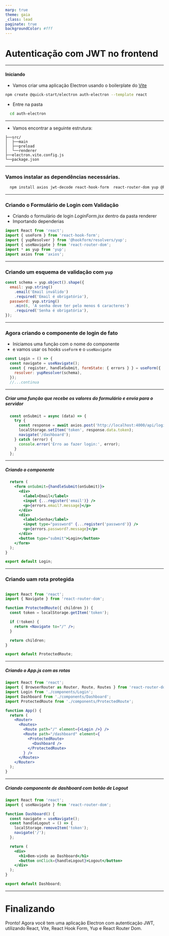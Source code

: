 ```yaml
---
marp: true
theme: gaia
_class: lead
paginate: true
backgroundColor: #fff
---
```


# Autenticação com JWT no frontend 

---

#### Iniciando
- Vamos criar uma aplicação Electron usando o boilerplate do [Vite](https://electron-vite.org/)

```sh
npm create @quick-start/electron auth-electron --template react
```
- Entre na pasta
```sh
  cd auth-electron
```

---

- Vamos encontrar a seguinte estrutura: 

```
├──src/
│  ├──main
│  ├──preload
│  └──renderer
├──electron.vite.config.js
└──package.json
```

---
### Vamos instalar as dependências necessárias.

```sh
  npm install axios jwt-decode react-hook-form  react-router-dom yup @hookform/resolvers
```

---

### Criando o Formulário de Login com Validação

- Criando o formulário de login *LoginForm.jsx* dentro da pasta renderer
- Importando dependerias 
```jsx
import React from 'react';
import { useForm } from 'react-hook-form';
import { yupResolver } from '@hookform/resolvers/yup';
import { useNavigate } from 'react-router-dom';
import * as yup from 'yup';
import axios from 'axios';

```

---

### Criando um esquema de validação com `yup`

```jsx
const schema = yup.object().shape({
  email: yup.string()
    .email('Email inválido')
    .required('Email é obrigatório'),
  password: yup.string()
    .min(6, 'A senha deve ter pelo menos 6 caracteres')
    .required('Senha é obrigatória'),
});
```

---

### Agora criando o componente de login de fato

- Iniciamos uma função com o nome do componente
- e vamos usar os hooks `useForm` e o `useNavigate`
```jsx
const Login = () => {
  const navigate = useNavigate();
  const { register, handleSubmit, formState: { errors } } = useForm({
    resolver: yupResolver(schema),
  });
  //...continua
```

---

##### Criar uma função que recebe os valores do formulário e envia para o servidor

```jsx
  const onSubmit = async (data) => {
    try {
      const response = await axios.post('http://localhost:4000/api/login', data);
      localStorage.setItem('token', response.data.token);
      navigate('/dashboard');
    } catch (error) {
      console.error('Erro ao fazer login:', error);
    }
  };

```

---

##### Criando o componente

```jsx
  return (
    <form onSubmit={handleSubmit(onSubmit)}>
      <div>
        <label>Email</label>
        <input {...register('email')} />
        <p>{errors.email?.message}</p>
      </div>
      <div>
        <label>Senha</label>
        <input type="password" {...register('password')} />
        <p>{errors.password?.message}</p>
      </div>
      <button type="submit">Login</button>
    </form>
  );
}

export default Login;
```
---

### Criando uam rota protegida 

```jsx

import React from 'react';
import { Navigate } from 'react-router-dom';

function ProtectedRoute({ children }) {
  const token = localStorage.getItem('token');

  if (!token) {
    return <Navigate to="/" />;
  }

  return children;
}

export default ProtectedRoute;

```
---

##### Criando o App.js com as rotas

```jsx
import React from 'react';
import { BrowserRouter as Router, Route, Routes } from 'react-router-dom';
import Login from './components/Login';
import Dashboard from './components/Dashboard';
import ProtectedRoute from './components/ProtectedRoute';

function App() {
  return (
    <Router>
      <Routes>
        <Route path="/" element={<Login />} />
        <Route path="/dashboard" element={
          <ProtectedRoute>
            <Dashboard />
          </ProtectedRoute>
        } />
      </Routes>
    </Router>
  );
}
```

---

##### Criando componente de dashboard com botão de Logout 

```jsx
import React from 'react';
import { useNavigate } from 'react-router-dom';

function Dashboard() {
  const navigate = useNavigate();
  const handleLogout = () => {
    localStorage.removeItem('token');
    navigate('/');
  };

  return (
    <div>
      <h1>Bem-vindo ao Dashboard</h1>
      <button onClick={handleLogout}>Logout</button>
    </div>
  );
}

export default Dashboard;
```

---

# Finalizando

Pronto! Agora você tem uma aplicação Electron com autenticação JWT, utilizando React, Vite, React Hook Form, Yup e React Router Dom.